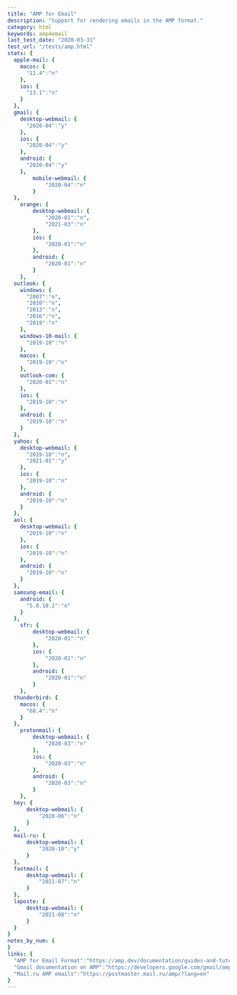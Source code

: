 ```yaml
---
title: "AMP for Email"
description: "Support for rendering emails in the AMP format."
category: html
keywords: amp4email
last_test_date: "2020-03-31"
test_url: "/tests/amp.html"
stats: {
  apple-mail: {
    macos: {
      "12.4":"n"
    },
    ios: {
      "13.1":"n"
    }
  },
  gmail: {
    desktop-webmail: {
      "2020-04":"y"
    },
    ios: {
      "2020-04":"y"
    },
    android: {
      "2020-04":"y"
    },
        mobile-webmail: {
            "2020-04":"n"
        }
  },
    orange: {
        desktop-webmail: {
            "2020-01":"n",
            "2021-03":"n"
        },
        ios: {
            "2020-01":"n"
        },
        android: {
            "2020-01":"n"
        }
    },
  outlook: {
    windows: {
      "2007":"n",
      "2010":"n",
      "2013":"n",
      "2016":"n",
      "2019":"n"
    },
    windows-10-mail: {
      "2019-10":"n"
    },
    macos: {
      "2019-10":"n"
    },
    outlook-com: {
      "2020-01":"n"
    },
    ios: {
      "2019-10":"n"
    },
    android: {
      "2019-10":"n"
    }
  },
  yahoo: {
    desktop-webmail: {
      "2019-10":"n",
	  "2021-01":"y"
    },
    ios: {
      "2019-10":"n"
    },
    android: {
      "2019-10":"n"
    }
  },
  aol: {
    desktop-webmail: {
      "2019-10":"n"
    },
    ios: {
      "2019-10":"n"
    },
    android: {
      "2019-10":"n"
    }
  },
  samsung-email: {
    android: {
      "5.0.10.2":"n"
    }
  },
    sfr: {
        desktop-webmail: {
            "2020-01":"n"
        },
        ios: {
            "2020-01":"n"
        },
        android: {
            "2020-01":"n"
        }
    },
  thunderbird: {
    macos: {
      "68.4":"n"
    }
  },
    protonmail: {
        desktop-webmail: {
            "2020-03":"n"
        },
        ios: {
            "2020-03":"n"
        },
        android: {
            "2020-03":"n"
        }
    },
  hey: {
      desktop-webmail: {
          "2020-06":"n"
      }
  },
  mail-ru: {
      desktop-webmail: {
          "2020-10":"y"
      }
  },
  fastmail: {
      desktop-webmail: {
          "2021-07":"n"
      }
  },
  laposte: {
      desktop-webmail: {
          "2021-08":"n"
      }
  }
}
notes_by_num: {
}
links: {
  "AMP for Email Format":"https://amp.dev/documentation/guides-and-tutorials/learn/email-spec/amp-email-format/?format=email",
  "Gmail documentation on AMP":"https://developers.google.com/gmail/ampemail",
  "Mail.ru AMP emails":"https://postmaster.mail.ru/amp/?lang=en"
}
---
```

